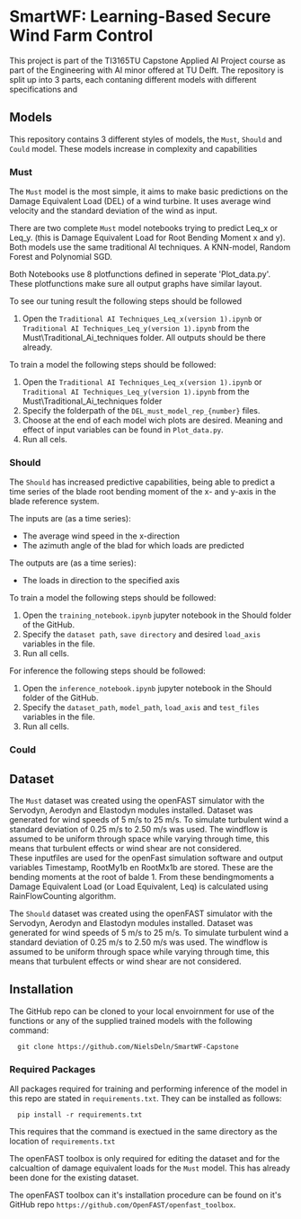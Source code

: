 # SmartWF: Learning-Based Secure Wind Farm Control

This project is part of the TI3165TU Capstone Applied AI Project course as part of the Engineering with AI minor offered at TU Delft. The repository is split up into 3 parts, each contaning different models with different specifications and

## Models
This repository contains 3 different styles of models, the ```Must```, ```Should``` and ```Could``` model. These models increase in complexity and capabilities 

### Must
The `Must` model is the most simple, it aims to make basic predictions on the Damage Equivalent Load (DEL) of a wind turbine. It uses average wind velocity and the standard deviation of the wind as input.

There are two complete `Must` model notebooks trying to predict Leq_x or Leq_y. (this is Damage Equivalent Load for Root Bending Moment x and y).
Both models use the same traditional AI techniques. A KNN-model, Random Forest and Polynomial SGD.

Both Notebooks use 8 plotfunctions defined in seperate 'Plot_data.py'. These plotfunctions make sure all output graphs have similar layout.

To see our tuning result the following steps should be followed
1. Open the `Traditional AI Techniques_Leq_x(version 1).ipynb` or `Traditional AI Techniques_Leq_y(version 1).ipynb` from the Must\Traditional_Ai_techniques folder. All outputs should be there already. 

To train a model the following steps should be followed:
1. Open the `Traditional AI Techniques_Leq_x(version 1).ipynb` or `Traditional AI Techniques_Leq_y(version 1).ipynb` from the Must\Traditional_Ai_techniques folder
2. Specify the folderpath of the `DEL_must_model_rep_{number}` files.
3. Choose at the end of each model wich plots are desired. Meaning and effect of input variables can be found in `Plot_data.py`.
4. Run all cels.

### Should
The ```Should``` has increased predictive capabilities, being able to predict a time series of the blade root bending moment of the x- and y-axis in the blade reference system.

The inputs are (as a time series):
- The average wind speed in the x-direction
- The azimuth angle of the blad for which loads are predicted

The outputs are (as a time series):
- The loads in direction to the specified axis

To train a model the following steps should be followed:
1. Open the `training_notebook.ipynb` jupyter notebook in the Should folder of the GitHub.
2. Specify the `dataset path`, `save directory` and desired `load_axis` variables in the file.
3. Run all cells.

For inference the following steps should be followed:
1. Open the `inference_notebook.ipynb` jupyter notebook in the Should folder of the GitHub.
2. Specify the `dataset_path`, `model_path`, `load_axis` and `test_files` variables in the file.
3. Run all cells.

### Could

## Dataset
The `Must` dataset was created using the openFAST simulator with the Servodyn, Aerodyn and Elastodyn modules installed. Dataset was generated for wind speeds of 5 m/s to 25 m/s. To simulate turbulent wind a standard deviation of 0.25 m/s to 2.50 m/s was used. The windflow is assumed to be uniform through space while varying through time, this means that turbulent effects or wind shear are not considered.  
These inputfiles are used for the openFast simulation software and output variables Timestamp, RootMy1b en RootMx1b are stored. These are the bending moments at the root of balde 1. From these bendingmoments a Damage Equivalent Load (or Load Equivalent, Leq) is calculated using RainFlowCounting algorithm.

The `Should` dataset was created using the openFAST simulator with the Servodyn, Aerodyn and Elastodyn modules installed. Dataset was generated for wind speeds of 5 m/s to 25 m/s. To simulate turbulent wind a standard deviation of 0.25 m/s to 2.50 m/s was used. The windflow is assumed to be uniform through space while varying through time, this means that turbulent effects or wind shear are not considered.

## Installation
The GitHub repo can be cloned to your local envoirnment for use of the functions or any of the supplied trained models with the following command:

```shell
  git clone https://github.com/NielsDeln/SmartWF-Capstone
```
### Required Packages
All packages required for training and performing inference of the model in this repo are stated in ```requirements.txt```. They can be installed as follows:
```shell
  pip install -r requirements.txt
```

This requires that the command is exectued in the same directory as the location of `requirements.txt`

The openFAST toolbox is only required for editing the dataset and for the calcualtion of damage equivalent loads for the `Must` model. This has already been done for the existing dataset.

The openFAST toolbox can it's installation procedure can be found on it's GitHub repo `https://github.com/OpenFAST/openfast_toolbox`.